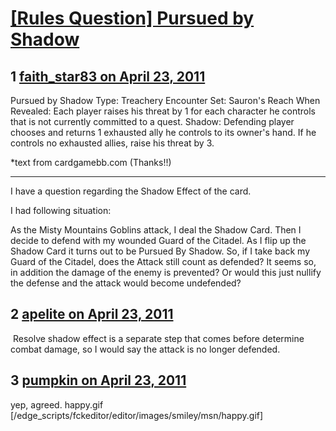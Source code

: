 # [[Rules Question] Pursued by Shadow](https://community.fantasyflightgames.com/topic/45652-rules-question-pursued-by-shadow/)

## 1 [faith_star83 on April 23, 2011](https://community.fantasyflightgames.com/topic/45652-rules-question-pursued-by-shadow/?do=findComment&comment=457909)

Pursued by Shadow
Type: Treachery
Encounter Set: Sauron's Reach
When Revealed: Each player raises his threat by 1 for each character he controls that is not currently committed to a quest.
Shadow: Defending player chooses and returns 1 exhausted ally he controls to its owner's hand. If he controls no exhausted allies, raise his threat by 3.

*text from cardgamebb.com (Thanks!!)

-----------------------------------------------------------------------------------------------

I have a question regarding the Shadow Effect of the card.

I had following situation:

As the Misty Mountains Goblins attack, I deal the Shadow Card. Then I decide to defend with my wounded Guard of the Citadel. As I flip up the Shadow Card it turns out to be Pursued By Shadow. So, if I take back my Guard of the Citadel, does the Attack still count as defended? It seems so, in addition the damage of the enemy is prevented? Or would this just nullify the defense and the attack would become undefended?

## 2 [apelite on April 23, 2011](https://community.fantasyflightgames.com/topic/45652-rules-question-pursued-by-shadow/?do=findComment&comment=457937)

 Resolve shadow effect is a separate step that comes before determine combat damage, so I would say the attack is no longer defended.

## 3 [pumpkin on April 23, 2011](https://community.fantasyflightgames.com/topic/45652-rules-question-pursued-by-shadow/?do=findComment&comment=457972)

yep, agreed. happy.gif [/edge_scripts/fckeditor/editor/images/smiley/msn/happy.gif]

